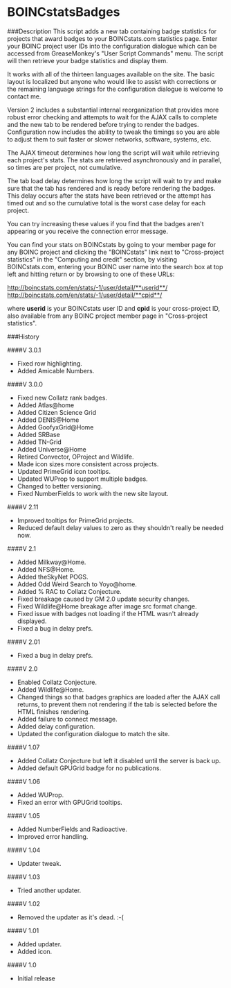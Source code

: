 # BOINCstatsBadges

###Description
This script adds a new tab containing badge statistics for projects that award badges to your BOINCstats.com statistics page. Enter your BOINC project user IDs into the configuration dialogue which can be accessed from GreaseMonkey's "User Script Commands" menu. The script will then retrieve your badge statistics and display them.

It works with all of the thirteen languages available on the site. The basic layout is localized but anyone who would like to assist with corrections or the remaining language strings for the configuration dialogue is welcome to contact me.

Version 2 includes a substantial internal reorganization that provides more robust error checking and attempts to wait for the AJAX calls to complete and the new tab to be rendered before trying to render the badges. Configuration now includes the ability to tweak the timings so you are able to adjust them to suit faster or slower networks, software, systems, etc.

The AJAX timeout determines how long the script will wait while retrieving each project's stats. The stats are retrieved asynchronously and in parallel, so times are per project, not cumulative.

The tab load delay determines how long the script will wait to try and make sure that the tab has rendered and is ready before rendering the badges. This delay occurs after the stats have been retrieved or the attempt has timed out and so the cumulative total is the worst case delay for each project.

You can try increasing these values if you find that the badges aren't appearing or you receive the connection error message.

You can find your stats on BOINCstats by going to your member page for any BOINC project and clicking the "BOINCstats" link next to "Cross-project statistics" in the "Computing and credit" section, by visiting BOINCstats.com, entering your BOINC user name into the search box at top left and hitting return or by browsing to one of these URLs:

http://boincstats.com/en/stats/-1/user/detail/**userid**/  
http://boincstats.com/en/stats/-1/user/detail/**cpid**/

where **userid** is your BOINCstats user ID and **cpid** is your cross-project ID, also available from any BOINC project member page in "Cross-project statistics".


###History

####V 3.0.1
* Fixed row highlighting.
* Added Amicable Numbers.

####V 3.0.0
* Fixed new Collatz rank badges.
* Added Atlas@home
* Added Citizen Science Grid
* Added DENIS@Home
* Added GoofyxGrid@Home
* Added SRBase
* Added TN-Grid
* Added Universe@Home
* Retired Convector, OProject and Wildlife.
* Made icon sizes more consistent across projects.
* Updated PrimeGrid icon tooltips.
* Updated WUProp to support multiple badges.
* Changed to better versioning.
* Fixed NumberFields to work with the new site layout.


####V 2.11
* Improved tooltips for PrimeGrid projects.
* Reduced default delay values to zero as they shouldn't really be needed now.

####V 2.1
* Added Milkway@Home.
* Added NFS@Home.
* Added theSkyNet POGS.
* Added Odd Weird Search to Yoyo@home.
* Added % RAC to Collatz Conjecture.
* Fixed breakage caused by GM 2.0 update security changes.
* Fixed Wildlife@Home breakage after image src format change.
* Fixed issue with badges not loading if the HTML wasn't already displayed.
* Fixed a bug in delay prefs.

####V 2.01
* Fixed a bug in delay prefs.

####V 2.0
* Enabled Collatz Conjecture.
* Added Wildlife@Home.
* Changed things so that badges graphics are loaded after the AJAX call returns, to prevent them not rendering if the tab is selected before the HTML finishes rendering.
* Added failure to connect message.
* Added delay configuration.
* Updated the configuration dialogue to match the site.

####V 1.07
* Added Collatz Conjecture but left it disabled until the server is back up.
* Added default GPUGrid badge for no publications.

####V 1.06
* Added WUProp.
* Fixed an error with GPUGrid tooltips.

####V 1.05
* Added NumberFields and Radioactive.
* Improved error handling.

####V 1.04
* Updater tweak.

####V 1.03
* Tried another updater.

####V 1.02
* Removed the updater as it's dead. :-(

####V 1.01
* Added updater.
* Added icon.

####V 1.0
* Initial release
